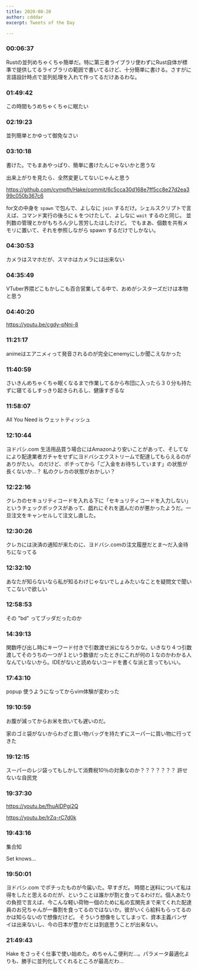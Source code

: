 ```yaml
---
title: 2020-08-20
author: cdddar
excerpt: Tweets of the Day

---
```


### 00:06:37

Rustの並列めちゃくちゃ簡単だ。特に第三者ライブラリ使わずにRust自体が標準で提供してるライブラリの範囲で書いてるけど、十分簡単に書ける。さすがに言語設計時点で並列処理を入れて作ってるだけあるわな。

### 01:49:42

この時間もうめちゃくちゃに眠たい

### 02:19:23

並列簡単とかゆって御免なさい

### 03:10:18

書けた。でもまあやっぱり、簡単に書けたんじゃないかと思うな

出来上がりを見たら、全然変更してないじゃんと思う

https://github.com/cympfh/Hake/commit/6c5cca30d168e7ff5cc8e27d2ea399c050b367c6

for文の中身を `spawn` で包んで、よしなに `join` するだけ。シェルスクリプトで言えば、コマンド実行の後ろに `&` をつけたして、よしなに `wait` するのと同じ。
並列数の管理とかがもちろん少し苦労したはしたけど。
でもまあ、個数を共有メモリに置いて、それを参照しながら spawn するだけでしかない。

### 04:30:53

カメラはスマホだが、スマホはカメラには出来ない

### 04:35:49

VTuber界隈どこもかしこも百合営業してる中で、おめがシスターズだけは本物と思う

### 04:40:20

https://youtu.be/cgdy-pNni-8

### 11:21:17

animeはエアニメィって発音されるのが完全にenemyにしか聞こえなかった

### 11:40:59

さいきんめちゃくちゃ眠くなるまで作業してるから布団に入ったら３０分も持たずに寝てるしすっきり起きられるし、健康すぎるな

### 11:58:07

All You Need is ウェットティッシュ

### 12:10:44

ヨドバシ.com
生活用品買う場合にはAmazonより安いことがあって、そしてなにより配達業者ガチャをせずにヨドバシエクストリームで配達してもらえるのがありがたい。
のだけど、ポチってから「ご入金をお待ちしています」の状態が長くないか…？
私のクレカの状態がおかしい？

### 12:22:16

クレカのセキュリティコードを入れる下に「セキュリティコードを入力しない」というチェックボックスがあって、戯れにそれを選んだのが悪かったようだ。一旦注文をキャンセルして注文し直した。

### 12:30:26

クレカには決済の通知が来たのに、ヨドバシ.comの注文履歴だとま～だ入金待ちになってる

### 12:32:10

あなたが知らないなら私が知るわけじゃないでしょみたいなことを疑問文で聞いてこないで欲しい

### 12:58:53

その "bd" ってブッダだったのか

### 14:39:13

関数呼び出し時にキーワード付きで引数渡せ派になろうかな。いきなり４つ引数渡してそのうちの一つが１という数値だったときにこれが何の１なのかわかる人なんていないから。IDEがないと読めないコードを書くな派と言ってもいい。

### 17:43:10

popup 使うようになってからvim体験が変わった

### 19:10:59

お腹が減ってからお米を炊いても遅いのだ。

家のゴミ袋がないからわざと買い物バッグを持たずにスーパーに買い物に行ってきた

### 19:12:15

スーパーのレジ袋ってもしかして消費税10％の対象なのか？？？？？？？ 許せないな自民党

### 19:37:30

https://youtu.be/fhuAlDPgi2Q

https://youtu.be/lrZq-rC7d0k

### 19:43:16

集合知

Set knows...

### 19:50:01

ヨドバシ.com でポチったものが今届いた。早すぎだ。
時間と送料について私は得をしたと思えるのだが、ということは誰かが割と食ってるわけだ。個人あたりの負担で言えば、今こんな軽い荷物一個のために私の玄関先まで来てくれた配達員のお兄ちゃんが一番割を食ってるのではないか。彼がいくら給料もらってるのかは知らないので想像だけど。
そういう想像をしてしまって、資本主義バンザイは出来ないし、今の日本が豊かだとは到底思うことが出来ない。

### 21:49:43

Hake をさっそく仕事で使い始めた。めちゃんこ便利だ…。パラメータ最適化よりも、勝手に並列化してくれるところが最高だわ…
